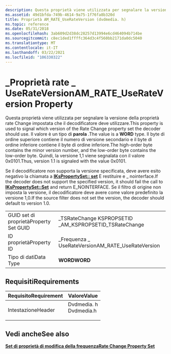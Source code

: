 ```yaml
---
description: Questa proprietà viene utilizzata per segnalare la versione della proprietà rate Change impostata che il decodificatore deve utilizzare.
ms.assetid: 49d1bfda-749b-4614-9a75-1f76fa8b320d
title: Proprietà AM_RATE_UseRateVersion (dvdmedia. h)
ms.topic: reference
ms.date: 05/31/2018
ms.openlocfilehash: 3ab609d2d38dc28257d13994e6cd464094b714be
ms.sourcegitcommit: c8ec1ded1ffffc364d3c4f560bb2171da0dc5040
ms.translationtype: MT
ms.contentlocale: it-IT
ms.lasthandoff: 03/22/2021
ms.locfileid: "106330322"
---
```

# <a name="am_rate_userateversion-property"></a><span data-ttu-id="684a8-103">\_Proprietà rate \_ UseRateVersion</span><span class="sxs-lookup"><span data-stu-id="684a8-103">AM\_RATE\_UseRateVersion Property</span></span>

<span data-ttu-id="684a8-104">Questa proprietà viene utilizzata per segnalare la versione della proprietà rate Change impostata che il decodificatore deve utilizzare.</span><span class="sxs-lookup"><span data-stu-id="684a8-104">This property is used to signal which version of the Rate Change property set the decoder should use.</span></span> <span data-ttu-id="684a8-105">Il valore è un tipo di **parola** .</span><span class="sxs-lookup"><span data-stu-id="684a8-105">The value is a **WORD** type.</span></span> <span data-ttu-id="684a8-106">Il byte di ordine superiore contiene il numero di versione secondario e il byte di ordine inferiore contiene il byte di ordine inferiore.</span><span class="sxs-lookup"><span data-stu-id="684a8-106">The high-order byte contains the minor version number, and the low-order byte contains the low-order byte.</span></span> <span data-ttu-id="684a8-107">Quindi, la versione 1,1 viene segnalata con il valore 0x0101.</span><span class="sxs-lookup"><span data-stu-id="684a8-107">Thus, version 1.1 is signaled with the value 0x0101.</span></span>

<span data-ttu-id="684a8-108">Se il decodificatore non supporta la versione specificata, deve avere esito negativo la chiamata a [**IKsPropertySet:: set**](ikspropertyset-set.md) E restituire e \_ nointerface.</span><span class="sxs-lookup"><span data-stu-id="684a8-108">If the decoder does not support the specified version, it should fail the call to [**IKsPropertySet::Set**](ikspropertyset-set.md) and return E\_NOINTERFACE.</span></span> <span data-ttu-id="684a8-109">Se il filtro di origine non imposta la versione, il decodificatore deve avere come valore predefinito la versione 1,0.</span><span class="sxs-lookup"><span data-stu-id="684a8-109">If the source filter does not set the version, the decoder should default to version 1.0.</span></span>



|                   |                               |
|-------------------|-------------------------------|
| <span data-ttu-id="684a8-110">GUID set di proprietà</span><span class="sxs-lookup"><span data-stu-id="684a8-110">Property Set GUID</span></span> | <span data-ttu-id="684a8-111">\_TSRateChange KSPROPSETID \_</span><span class="sxs-lookup"><span data-stu-id="684a8-111">AM\_KSPROPSETID\_TSRateChange</span></span> |
| <span data-ttu-id="684a8-112">ID proprietà</span><span class="sxs-lookup"><span data-stu-id="684a8-112">Property ID</span></span>       | <span data-ttu-id="684a8-113">\_Frequenza \_ UseRateVersion</span><span class="sxs-lookup"><span data-stu-id="684a8-113">AM\_RATE\_UseRateVersion</span></span>      |
| <span data-ttu-id="684a8-114">Tipo di dati</span><span class="sxs-lookup"><span data-stu-id="684a8-114">Data Type</span></span>         | <span data-ttu-id="684a8-115">**WORD**</span><span class="sxs-lookup"><span data-stu-id="684a8-115">**WORD**</span></span>                      |



 

## <a name="requirements"></a><span data-ttu-id="684a8-116">Requisiti</span><span class="sxs-lookup"><span data-stu-id="684a8-116">Requirements</span></span>



| <span data-ttu-id="684a8-117">Requisito</span><span class="sxs-lookup"><span data-stu-id="684a8-117">Requirement</span></span> | <span data-ttu-id="684a8-118">Valore</span><span class="sxs-lookup"><span data-stu-id="684a8-118">Value</span></span> |
|-------------------|---------------------------------------------------------------------------------------|
| <span data-ttu-id="684a8-119">Intestazione</span><span class="sxs-lookup"><span data-stu-id="684a8-119">Header</span></span><br/> | <dl> <span data-ttu-id="684a8-120"><dt>Dvdmedia. h</dt></span><span class="sxs-lookup"><span data-stu-id="684a8-120"><dt>Dvdmedia.h</dt></span></span> </dl> |



## <a name="see-also"></a><span data-ttu-id="684a8-121">Vedi anche</span><span class="sxs-lookup"><span data-stu-id="684a8-121">See also</span></span>

<dl> <dt>

[<span data-ttu-id="684a8-122">**Set di proprietà di modifica della frequenza**</span><span class="sxs-lookup"><span data-stu-id="684a8-122">**Rate Change Property Set**</span></span>](rate-change-property-set.md)
</dt> </dl>

 

 




